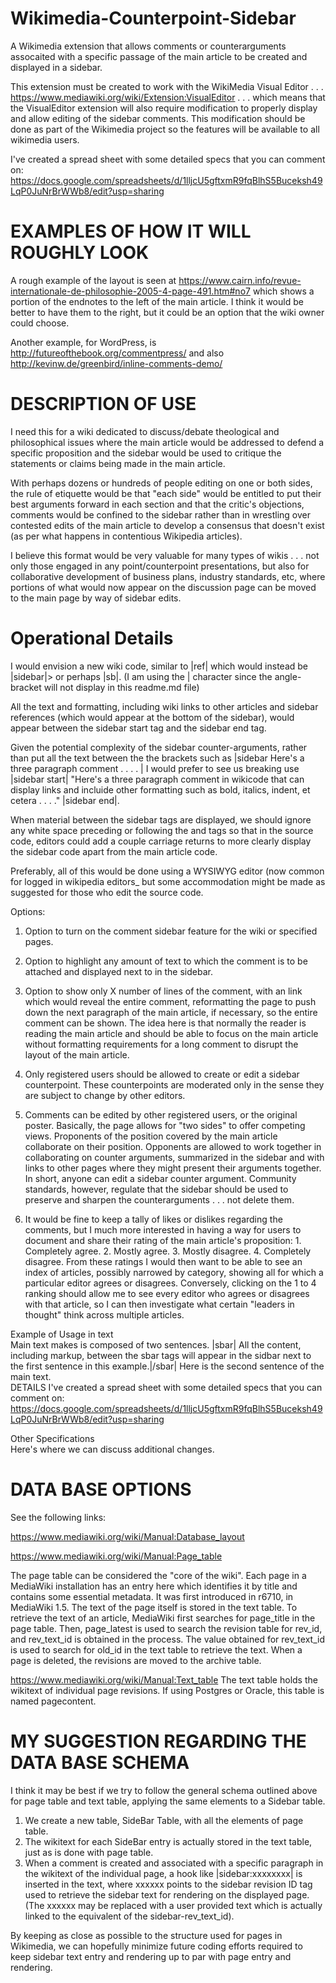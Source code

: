 # Wikimedia-Counterpoint-Sidebar
A Wikimedia extension that allows comments or counterarguments assocaited with a specific passage of the main article to be created and displayed in a sidebar.   

This extension must be created to work with the WikiMedia Visual Editor . . . https://www.mediawiki.org/wiki/Extension:VisualEditor . . . which means that the VisualEditor extension will also require modification to properly display and allow editing of the sidebar comments.  This modification should be done as part of the Wikimedia project so the features will be available to all wikimedia users.


I've created a spread sheet with some detailed specs that you can comment on:  https://docs.google.com/spreadsheets/d/1lljcU5gftxmR9fqBlhS5Buceksh49LqP0JuNrBrWWb8/edit?usp=sharing


# EXAMPLES OF HOW IT WILL ROUGHLY LOOK
A rough example of the layout is seen at https://www.cairn.info/revue-internationale-de-philosophie-2005-4-page-491.htm#no7 which shows a portion of the endnotes to the left of the main article.  I think it would be better to have them to the right, but it could be an option that the wiki owner could choose.  

Another example, for WordPress, is http://futureofthebook.org/commentpress/ and also http://kevinw.de/greenbird/inline-comments-demo/

# DESCRIPTION OF USE
I need this for a wiki dedicated to discuss/debate theological and philosophical issues where the main article would be addressed to defend a specific proposition and the sidebar would be used to critique the statements or claims being made in the main article.   

With perhaps dozens or hundreds of people editing on one or both sides, the rule of etiquette would be that "each side" would be entitled to put their best arguments forward in each section and that the critic's objections, comments would be confined to the sidebar rather than in wrestling over contested edits of the main article to develop a consensus that doesn't exist (as per what happens in contentious Wikipedia articles).

I believe this format would be very valuable for many types of wikis . . . not only those engaged in any point/counterpoint presentations, but also for collaborative development of business plans, industry standards, etc, where portions of what would now appear on the discussion page can be moved to the main page by way of sidebar edits.


# Operational Details

I would envision a new wiki code, similar to |ref| which would instead be |sidebar|> or perhaps |sb|. (I am using the | character since the angle-bracket will not display in this readme.md file) 

All the text and formatting, including wiki links to other articles and sidebar references (which would appear at the bottom of the sidebar), would appear between the sidebar start tag and the sidebar end tag. 

Given the potential complexity of the sidebar counter-arguments, rather than put all the text between the the brackets such as |sidebar Here's a three paragraph comment . . . . |  I would prefer to see us breaking use |sidebar start|  "Here's a three paragraph comment in wikicode that can display links and incluide other formatting such as bold, italics, indent, et cetera . . . ." |sidebar end|.   

When material between the sidebar tags are displayed, we should ignore any white space preceding or following the <sidebar start> and <sidebar end> tags so that in the source code, editors could add a couple carriage returns to more clearly display the sidebar code apart from the main article code.  

Preferably, all of this would be done using a WYSIWYG editor (now common for logged in wikipedia editors_ but some accommodation might be made as suggested for those who edit the source code.

Options:

1.  Option to turn on the comment sidebar feature for the wiki or specified pages.

2.  Option to highlight any amount of text  to which the comment is to be attached and displayed next to in the sidebar.

3.  Option to show only X number of lines of the comment, with an <expand> link which would reveal the entire comment, reformatting the page to push down the next paragraph of the main article, if necessary, so the entire comment can be shown.   The idea here is that normally the reader is reading the main article and should be able to focus on the main article without formatting requirements for a long comment to disrupt the layout of the main article.
4.  Only registered users should be allowed to create or edit a sidebar counterpoint.   These counterpoints are moderated only in the sense they are subject to change by other editors.  
5.  Comments can be edited by other registered users, or the original poster.  Basically, the page allows for "two sides" to offer competing views.  Proponents of the position covered by the main article collaborate on their position.   Opponents are allowed to work together in collaborating on counter arguments, summarized in the sidebar and with links to other pages where they might present their arguments together.   In short, anyone can edit a sidebar counter argument.  Community standards, however, regulate that the sidebar should be used to preserve and sharpen the counterarguments . . . not delete them.
6.  It would be fine to keep a tally of likes or dislikes regarding the comments, but I much more interested in having a way for users to document and share their rating of the main article's proposition:  1.  Completely agree.   2.  Mostly agree.   3.  Mostly disagree.  4. Completely disagree.   From these ratings I would then want to be able to see an index of articles, possibly narrowed by category, showing all for which a particular editor agrees or disagrees.   Conversely, clicking on the 1 to 4 ranking should allow me to see every editor who agrees or disagrees with that article, so I can then investigate what certain "leaders in thought" think across multiple articles.




Example of Usage in text					
Main text makes is composed of two sentences. |sbar| All the content, including markup, between the sbar tags will appear in the sidbar next to the first sentence in this example.|/sbar|  Here is the second sentence of the main text.					
DETAILS
I've created a spread sheet with some detailed specs that you can comment on:  https://docs.google.com/spreadsheets/d/1lljcU5gftxmR9fqBlhS5Buceksh49LqP0JuNrBrWWb8/edit?usp=sharing
					
Other Specifications					
Here's where we can discuss additional changes.


# DATA BASE OPTIONS

See the following links:

https://www.mediawiki.org/wiki/Manual:Database_layout 

https://www.mediawiki.org/wiki/Manual:Page_table

The page table can be considered the "core of the wiki". Each page in a MediaWiki installation has an entry here which identifies it by title and contains some essential metadata. It was first introduced in r6710, in MediaWiki 1.5.
The text of the page itself is stored in the text table. To retrieve the text of an article, MediaWiki first searches for page_title in the page table. Then, page_latest is used to search the revision table for rev_id, and rev_text_id is obtained in the process. The value obtained for rev_text_id is used to search for old_id in the text table to retrieve the text. When a page is deleted, the revisions are moved to the archive table.

https://www.mediawiki.org/wiki/Manual:Text_table
The text table holds the wikitext of individual page revisions. If using Postgres or Oracle, this table is named pagecontent.

# MY SUGGESTION REGARDING THE DATA BASE SCHEMA

I think it may be best if we try to follow the general schema outlined above for page table and text table, applying the same elements to a Sidebar table.

1.  We create a new table, SideBar Table, with all the elements of page table.
2.  The wikitext for each SideBar entry is actually stored in the text table, just as is done with page table.
3.  When a comment is created and associated with a specific paragraph in the wikitext of the individual page, a hook like |sidebar:xxxxxxxx| is inserted in the text, where xxxxxx points to the sidebar revision ID tag used to retrieve the sidebar text for rendering on the displayed page.   (The xxxxxx may be replaced with a user provided text which is actually linked to the equivalent of the sidebar-rev_text_id).

By keeping as close as possible to the structure used for pages in Wikimedia, we can hopefully minimize future coding efforts required to keep sidebar text entry and rendering up to par with page entry and rendering.




